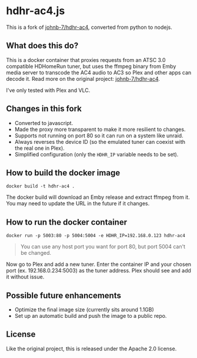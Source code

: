 # hdhr-ac4.js

This is a fork of [johnb-7/hdhr-ac4](https://github.com/johnb-7/hdhr-ac4), converted from python to nodejs.

## What does this do?

This is a docker container that proxies requests from an ATSC 3.0 compatible HDHomeRun tuner, but
uses the ffmpeg binary from Emby media server to transcode the AC4 audio to AC3 so Plex and other apps
can decode it. Read more on the original project: [johnb-7/hdhr-ac4](https://github.com/johnb-7/hdhr-ac4).

I've only tested with Plex and VLC.

## Changes in this fork

- Converted to javascript.
- Made the proxy more transparent to make it more resilient to changes.
- Supports not running on port 80 so it can run on a system like unraid.
- Always reverses the device ID (so the emulated tuner can coexist with the real one in Plex).
- Simplified configuration (only the `HDHR_IP` variable needs to be set).

## How to build the docker image

```
docker build -t hdhr-ac4 .
```

The docker build will download an Emby release and extract ffmpeg from it. You may need to update the
URL in the future if it changes.

## How to run the docker container

```
docker run -p 5003:80 -p 5004:5004 -e HDHR_IP=192.168.0.123 hdhr-ac4
```

> You can use any host port you want for port 80, but port 5004 can't be changed.

Now go to Plex and add a new tuner. Enter the container IP and your chosen port (ex. 192.168.0.234:5003)
as the tuner address. Plex should see and add it without issue.

## Possible future enhancements

- Optimize the final image size (currently sits around 1.1GB)
- Set up an automatic build and push the image to a public repo.

## License

Like the original project, this is released under the Apache 2.0 license.
